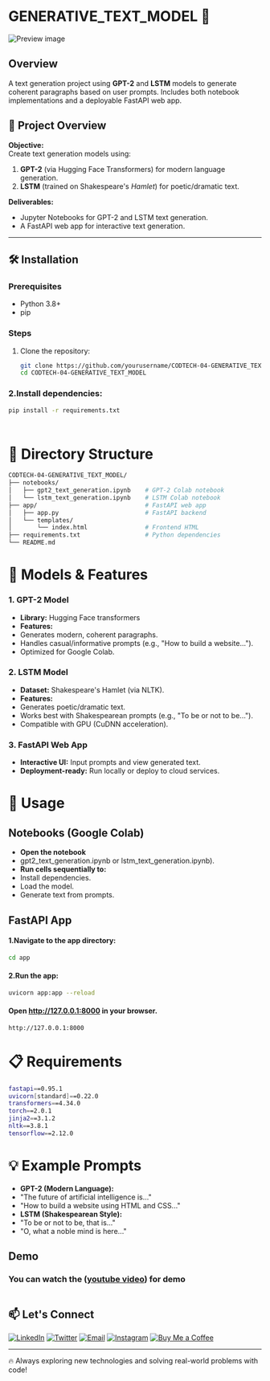 # GENERATIVE_TEXT_MODEL 🚀

![Preview image](https: )

## Overview

A text generation project using **GPT-2** and **LSTM** models to generate coherent paragraphs based on user prompts. Includes both notebook implementations and a deployable FastAPI web app.

## 📌 Project Overview

**Objective:**  
Create text generation models using:
1. **GPT-2** (via Hugging Face Transformers) for modern language generation.
2. **LSTM** (trained on Shakespeare's *Hamlet*) for poetic/dramatic text.

**Deliverables:**
- Jupyter Notebooks for GPT-2 and LSTM text generation.
- A FastAPI web app for interactive text generation.

---

## 🛠️ Installation

### Prerequisites
- Python 3.8+
- pip

### Steps
1. Clone the repository:
   ```bash
   git clone https://github.com/yourusername/CODTECH-04-GENERATIVE_TEXT_MODEL.git
   cd CODTECH-04-GENERATIVE_TEXT_MODEL
   ```
### 2.Install dependencies:
```bash
pip install -r requirements.txt
```
### 
```bash

```

# 📂 Directory Structure
```bash
CODTECH-04-GENERATIVE_TEXT_MODEL/
├── notebooks/
│   ├── gpt2_text_generation.ipynb    # GPT-2 Colab notebook
│   └── lstm_text_generation.ipynb    # LSTM Colab notebook
├── app/                              # FastAPI web app
│   ├── app.py                        # FastAPI backend
│   └── templates/
│       └── index.html                # Frontend HTML
├── requirements.txt                  # Python dependencies
└── README.md
```

# 🧠 Models & Features

### 1. GPT-2 Model
- **Library:** Hugging Face transformers
- **Features:**
- Generates modern, coherent paragraphs.
- Handles casual/informative prompts (e.g., "How to build a website...").
- Optimized for Google Colab.

### 2. LSTM Model
- **Dataset:** Shakespeare's Hamlet (via NLTK).
- **Features:**
- Generates poetic/dramatic text.
- Works best with Shakespearean prompts (e.g., "To be or not to be...").
- Compatible with GPU (CuDNN acceleration).

### 3. FastAPI Web App
- **Interactive UI:** Input prompts and view generated text.
- **Deployment-ready:** Run locally or deploy to cloud services.

# 🚀 Usage

## Notebooks (Google Colab)
- **Open the notebook** 
- gpt2_text_generation.ipynb or lstm_text_generation.ipynb).
- **Run cells sequentially to:**
- Install dependencies.
- Load the model.
- Generate text from prompts.

## FastAPI App

#### 1.Navigate to the app directory:
```bash
cd app
```

#### 2.Run the app:
```bash
uvicorn app:app --reload
```

#### Open http://127.0.0.1:8000 in your browser.
```bash
http://127.0.0.1:8000 
```

# 📋 Requirements
```bash
fastapi==0.95.1
uvicorn[standard]==0.22.0
transformers==4.34.0
torch==2.0.1
jinja2==3.1.2
nltk==3.8.1
tensorflow==2.12.0
````
# 💡 Example Prompts

- **GPT-2 (Modern Language):**
- "The future of artificial intelligence is..."
- "How to build a website using HTML and CSS..."
- **LSTM (Shakespearean Style):**
- "To be or not to be, that is..."
- "O, what a noble mind is here..."

## Demo 
### You can watch the ([youtube video]( )) for demo
<p align="center">
  <img src="  " />
</p>  


## 📫 Let's Connect

[![LinkedIn](https://img.shields.io/badge/-LinkedIn-0077B5?style=flat-square&logo=linkedin&logoColor=white)](https://www.linkedin.com/in/umeshsamartapu/)
[![Twitter](https://img.shields.io/badge/-Twitter-1DA1F2?style=flat-square&logo=twitter&logoColor=white)](https://x.com/umeshsamartapu)
[![Email](https://img.shields.io/badge/-Email-D14836?style=flat-square&logo=gmail&logoColor=white)](mailto:umeshsamartapu@gmail.com)
[![Instagram](https://img.shields.io/badge/-Instagram-E4405F?style=flat-square&logo=instagram&logoColor=white)](https://www.instagram.com/umeshsamartapu/)
[![Buy Me a Coffee](https://img.shields.io/badge/-Buy%20Me%20a%20Coffee-FBAD19?style=flat-square&logo=buymeacoffee&logoColor=black)](https://www.buymeacoffee.com/umeshsamartapu)

---

🔥 Always exploring new technologies and solving real-world problems with code!
